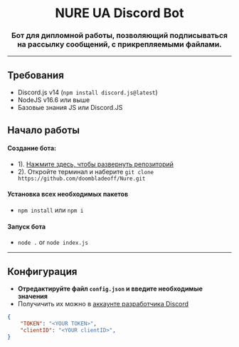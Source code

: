 <h1 align="center"> NURE UA Discord Bot </h1>
<h3 align="center">Бот для дипломной работы, позволяющий подписываться на рассылку сообщений, с прикрепляемыми файлами.</h3>

---

## Требования
- Discord.js v14 (`npm install discord.js@latest`)
- NodeJS v16.6 или выше
- Базовые знания JS или Discord.JS

## Начало работы
#### Создание бота:
- 1). [Нажмите здесь, чтобы развернуть репозиторий](https://github.com/doombladeoff/Nure)
- 2). Откройте терминал и наберите `git clone https://github.com/doombladeoff/Nure.git`
#### Установка всех необходимых пакетов
- `npm install` или `npm i`
#### Запуск бота
- `node .` or `node index.js`

---

## Конфигурация
- **Отредактируйте файл `config.json` и введите необходимые значения**
- Получичить их можно в [аккаунте разработчика Discord](https://discord.com/developers/applications)
```json
{
    "TOKEN": "<YOUR TOKEN>",
    "clientID": "<YOUR clientID>",
}
```
